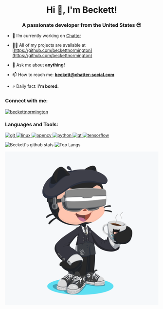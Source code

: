 <h1 align="center">Hi 👋, I'm Beckett!</h1>
<h3 align="center">A passionate developer from the United States 😎</h3>

- 🔭 I’m currently working on [Chatter](https://chatter-social.com)

- 👨‍💻 All of my projects are available at [https://github.com/beckettnormington](https://github.com/beckettnormington)

- 💬 Ask me about **anything!**

- 📫 How to reach me: **beckett@chatter-social.com**

- ⚡ Daily fact: **I'm bored.**

<p align="left">
<h3 align="left">Connect with me:</h3>
<a href="https://dev.to/beckettnormington" target="blank"><img align="center" src="https://cdn.jsdelivr.net/npm/simple-icons@3.0.1/icons/dev-dot-to.svg" alt="beckettnormington" height="30" width="40" /></a>
</p>

<h3 align="left">Languages and Tools:</h3>
<p align="left"> <a href="https://git-scm.com/" target="_blank"> <img src="https://www.vectorlogo.zone/logos/git-scm/git-scm-icon.svg" alt="git" width="40" height="40"/> </a> <a href="https://www.linux.org/" target="_blank"> <img src="https://devicons.github.io/devicon/devicon.git/icons/linux/linux-original.svg" alt="linux" width="40" height="40"/> </a> <a href="https://opencv.org/" target="_blank"> <img src="https://www.vectorlogo.zone/logos/opencv/opencv-icon.svg" alt="opencv" width="40" height="40"/> </a> <a href="https://www.python.org" target="_blank"> <img src="https://devicons.github.io/devicon/devicon.git/icons/python/python-original.svg" alt="python" width="40" height="40"/> </a> <a href="https://www.qt.io/" target="_blank"> <img src="https://upload.wikimedia.org/wikipedia/commons/0/0b/Qt_logo_2016.svg" alt="qt" width="40" height="40"/> </a> <a href="https://www.tensorflow.org" target="_blank"> <img src="https://www.vectorlogo.zone/logos/tensorflow/tensorflow-icon.svg" alt="tensorflow" width="40" height="40"/> </a> </p>

![Beckett's github stats](https://github-readme-stats.vercel.app/api?username=beckettnormington&show_icons=true&theme=tokyonight&count_private=true) ![Top Langs](https://github-readme-stats.vercel.app/api/top-langs/?username=beckettnormington&theme=tokyonight)

[![Beckett's Octocat](./octocat.png)](https://github.com/beckettnormington)
